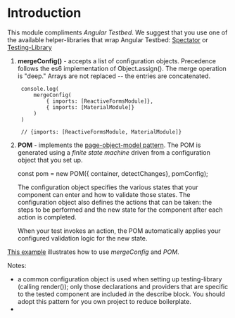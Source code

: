 # Introduction
This module compliments *Angular Testbed*.  We suggest that you use one of the available helper-libraries that wrap Angular Testbed: [Spectator](https://netbasal.com/spectator-v4-a-powerful-tool-to-simplify-your-angular-tests-bd65a0bf317e) or [Testing-Library](https://testing-library.com/docs/angular-testing-library/intro/)

1. **mergeConfig()** - accepts a list of configuration objects.  Precedence follows the es6 implementation of Object.assign().  The merge operation is "deep."  Arrays are not replaced -- the entries are concatenated. 


        console.log(
            mergeConfig(
                { imports: [ReactiveFormsModule]}, 
                { imports: [MaterialModule]}
            )
        )

        // {imports: [ReactiveFormsModule, MaterialModule]}

2. **POM** - implements the [page-object-model pattern](https://martinfowler.com/bliki/PageObject.html).  The POM is generated using a *finite state machine* driven from a configuration object that you set up.  
    
    const pom = new POM({ container, detectChanges}, pomConfig);
    
    The configuration object specifies the various states that your component can enter and how to validate those states.  The configuration object also defines the actions that can be taken: the steps to be performed and the new state for the component after each action is completed.  

    When your test invokes an action, the POM automatically applies your configured validation logic for the new state.

[This example]() illustrates how to use *mergeConfig* and *POM*. 

Notes:
- a common configuration object is used when setting up testing-library (calling render()); only those declarations and providers that are specific to the tested component are included *in* the describe block.  You should adopt this pattern for you own project to reduce boilerplate.
- 